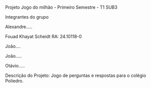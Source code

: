Projeto Jogo do milhão - Primeiro Semestre - T1 SUB3


Integrantes do grupo


Alexandre.....

Fouad Khayat Scheidt RA: 24.10118-0

João....

João.....

Otávio.....


Descrição do Projeto: Jogo de perguntas e respostas para o colégio Poliedro.

